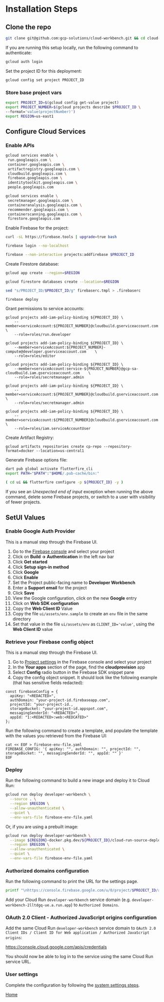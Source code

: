 # Installation Steps

## Clone the repo

```sh
git clone git@github.com:gcp-solutions/cloud-workbench.git && cd cloud-workbench
```

If you are running this setup locally, run the following command to authenticate: 
```sh
gcloud auth login
```

Set the project ID for this deployment:
```sh
gcloud config set project PROJECT_ID
```


### Store base project vars

```sh
export PROJECT_ID=$(gcloud config get-value project)
export PROJECT_NUMBER=$(gcloud projects describe $PROJECT_ID \
--format='value(projectNumber)')
export REGION=us-east1
```

## Configure Cloud Services

### Enable APIs

```sh
gcloud services enable \
 run.googleapis.com \
 container.googleapis.com \
 artifactregistry.googleapis.com \
 cloudbuild.googleapis.com \
 firebase.googleapis.com \
 identitytoolkit.googleapis.com \
 people.googleapis.com
```

```sh
gcloud services enable \
 secretmanager.googleapis.com \
 containeranalysis.googleapis.com \
 recommender.googleapis.com \
 containerscanning.googleapis.com \
 firestore.googleapis.com
```

Enable Firebase for the project:
```sh
curl -sL https://firebase.tools | upgrade=true bash

firebase login --no-localhost

firebase --non-interactive projects:addfirebase $PROJECT_ID
```

Create Firestore database:
```sh
gcloud app create --region=$REGION

gcloud firestore databases create --location=$REGION

sed "s/PROJECT_ID/$PROJECT_ID/g" firebaserc.tmpl > .firebaserc

firebase deploy
```

Grant permissions to service accounts:
```
gcloud projects add-iam-policy-binding ${PROJECT_ID} \
    --member=serviceAccount:${PROJECT_NUMBER}@cloudbuild.gserviceaccount.com \
    --role=roles/run.developer

gcloud projects add-iam-policy-binding ${PROJECT_ID} \
    --member=serviceAccount:${PROJECT_NUMBER}-compute@developer.gserviceaccount.com    \
    --role=roles/editor

gcloud projects add-iam-policy-binding ${PROJECT_ID} \
    --member=serviceAccount:service-${PROJECT_NUMBER}@gcp-sa-cloudbuild.iam.gserviceaccount.com    \
    --role=roles/secretmanager.admin

gcloud projects add-iam-policy-binding ${PROJECT_ID} \
    --member=serviceAccount:${PROJECT_NUMBER}@cloudbuild.gserviceaccount.com    \
    --role=roles/secretmanager.admin

gcloud projects add-iam-policy-binding ${PROJECT_ID} \
    --member=serviceAccount:${PROJECT_NUMBER}@cloudbuild.gserviceaccount.com \
    --role=roles/iam.serviceAccountUser
```

Create Artifact Registry:
```
gcloud artifacts repositories create cp-repo --repository-format=docker --location=us-central1
```

Generate Firebase options file:
```sh
dart pub global activate flutterfire_cli
export PATH="$PATH":"$HOME/.pub-cache/bin:"
```

```sh
( cd ui && flutterfire configure -p ${PROJECT_ID} -y )
```

If you see an *Unexpected end of input* exception when running the above command, delete some
Firebase projects, or switch to a user with visibility of fewer projects.

## SetUI Values
### Enable Google Auth Provider

This is a manual step through the Firebase UI.

1. Go to the [Firebase console](https://console.firebase.google.com) and select your project
2. Click on  **Build -> Authentication** in the left nav bar
3. Click **Get started**
4. Click **Setup sign-in method**
5. Click **Google**
6. Click **Enable**
7. Set the Project public-facing name to **Developer Workbench**
8. Enter a **Support email** for the project
9. Click **Save**
10. View the Google configuration, click on the new **Google** entry
11. Click on **Web SDK configuration**
12. Copy the **Web Client ID** Value
13. Copy the file `ui/assets/env.sample` to create an `env` file in the same directory
14. Set that value in the file `ui/assets/env` as `CLIENT_ID='value'`, using the **Web Client ID** value

### Retrieve your Firebase config object

This is a manual step through the Firebase UI.

1. Go to [Project settings](https://console.firebase.google.com/project/_/settings/general/) in the Firebase console
   and select your project
1. In the **Your apps** section of the page, find the **cloudprovision** app
1. Select **Config** radio button in the Firebase SDK snippet pane
1. Copy the config object snippet. It should look like the following example (that has sensitive fields redacted):

```
const firebaseConfig = {
  apiKey: "<REDACTED>",
  authDomain: "your-project-id.firebaseapp.com",
  projectId: "your-project-id.,
  storageBucket: "your-project-id.appspot.com",
  messagingSenderId: "<REDACTED>",
  appId: "1:<REDACTED>:web:<REDCATED>"
};
```

Run the following command to create a template, and populate the template with the values you retrieved
from the Firebase UI:

```
cat << EOF > firebase-env-file.yaml
FIREBASE_CONFIG: '{ apiKey: "", authDomain: "", projectId: "", storageBucket: "", messagingSenderId: "", appId: "" }'
EOF
```

### Deploy

Run the following command to build a new image and deploy it to Cloud Run:

```sh
gcloud run deploy developer-workbench \
  --source . \
  --region $REGION \
  --allow-unauthenticated \
  --quiet \
  --env-vars-file firebase-env-file.yaml
```

Or, if you are using a prebuilt image:

```sh
gcloud run deploy developer-workbench \
  --image ${REGION}-docker.pkg.dev/${PROJECT_ID}/cloud-run-source-deploy/developer-workbench:latest \
  --region $REGION \
  --allow-unauthenticated \
  --quiet \
  --env-vars-file firebase-env-file.yaml
```

### Authorized domains configuration

Run the following command to print the URL for the settings page.

```sh
printf "\nhttps://console.firebase.google.com/u/0/project/$PROJECT_ID/authentication/settings\n"
```

Add your Cloud Run `developer-workbench` service domain (e.g. `developer-workbench-2lltdgq-ue.a.run.app`) to `Authorized Domains`.

### OAuth 2.0 Client - Authorized JavaScript origins configuration

Add the same Cloud Run `developer-workbench` service domain to `OAuth 2.0 Client IDs / Client ID for Web application / Authorized JavaScript origins`:

https://console.cloud.google.com/apis/credentials

You should now be able to log in to the service using the same Cloud Run service URL.

### User settings

Complete the configuration by following the [system settings steps](system_settings.md).

[Home](../README.md)
